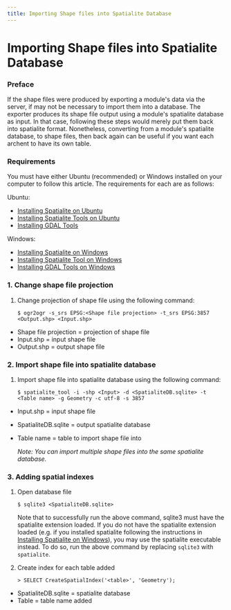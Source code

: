 ```yaml
---
title: Importing Shape files into Spatialite Database
---
```


Importing Shape files into Spatialite Database
==============================================

### Preface

If the shape files were produced by exporting a module's data via the
server, if may not be necessary to import them into a database. The
exporter produces its shape file output using a module's spatialite
database as input. In that case, following these steps would merely put
them back into spatialite format. Nonetheless, converting from a
module's spatialite database, to shape files, then back again can be
useful if you want each archent to have its own table.

### Requirements

You must have either Ubuntu (recommended) or Windows installed on your
computer to follow this article. The requirements for each are as
follows:

Ubuntu:

-   [Installing Spatialite on    Ubuntu](.../Installing+Spatialite+4+on+Ubuntu)
-   [Installing Spatialite Tools on    Ubuntu](.../Install+Spatialite+Tools+on+Ubuntu)
-   [Installing GDAL    Tools](.../Install+GDAL+Tools)

Windows:

-   [Installing Spatialite on    Windows](.../Installing+Spatialite+on+Windows)
-   [Installing Spatialite Tool on    Windows](.../Installing+Spatialite+Tool+on+Windows)
-   [Installing GDAL Tools on    Windows](.../FAIMS/Installing+GDAL+Tools+on+Windows)

### 1. Change shape file projection

1.  Change projection of shape file using the following command:


    ```
    $ ogr2ogr -s_srs EPSG:<Shape file projection> -t_srs EPSG:3857 <Output.shp> <Input.shp>
    ```


-   Shape file projection = projection of shape file
-   Input.shp = input shape file
-   Output.shp = output shape file

### 2. Import shape file into spatialite database

1.  Import shape file into spatialite database using the following
    command:


    ```
    $ spatialite_tool -i -shp <Input> -d <SpatialiteDB.sqlite> -t <Table name> -g Geometry -c utf-8 -s 3857
    ```


-   Input.shp = input shape file
-   SpatialiteDB.sqlite = output spatialite database
-   Table name = table to import shape file into


    *Note: You can import multiple shape files into the same spatialite
    database.*


### 3. Adding spatial indexes

1.  Open database file


    ```
    $ sqlite3 <SpatialiteDB.sqlite>
    ```

    Note that to successfully run the above command, sqlite3 must have
    the spatialite extension loaded. If you do not have the spatialite
    extension loaded (e.g. if you installed spatialite following the
    instructions in [Installing Spatialite on   Windows](.../Installing+Spatialite+on+Windows)),
    you may use the spatialite executable instead. To do so, run the
    above command by replacing `sqlite3` with `spatialite`.


2.  Create index for each table added


    ```
    > SELECT CreateSpatialIndex('<table>', 'Geometry');
    ```

-   SpatialiteDB.sqlite = spatialite database
-   Table = table name added

</div>

